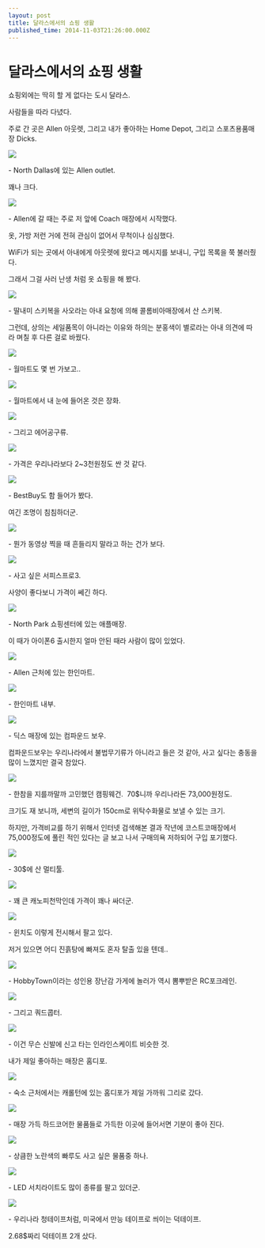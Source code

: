 ```yaml
---
layout: post
title: 달라스에서의 쇼핑 생활
published_time: 2014-11-03T21:26:00.000Z
---
```


# 달라스에서의 쇼핑 생활


쇼핑외에는 딱히 할 게 없다는 도시 달라스.

사람들을 따라 다녔다.

주로 간 곳은 Allen 아웃렛, 그리고 내가 좋아하는 Home Depot, 그리고 스포츠용품매장 Dicks.

![](../pds/201411/01/80/a0109780_5454a7986067f.png)

\- North Dallas에 있는 Allen outlet.

꽤나 크다.

![](../pds/201411/01/80/a0109780_545499c4b5465.jpg)

\- Allen에 갈 때는 주로 저 앞에 Coach 매장에서 시작했다.

옷, 가방 저런 거에 전혀 관심이 없어서 무척이나 심심했다.

WiFi가 되는 곳에서 아내에게 아웃렛에 왔다고 메시지를 보내니, 구입 목록을 쭉 불러줬다.

그래서 그걸 사러 난생 처럼 옷 쇼핑을 해 봤다.

![](../pds/201411/01/80/a0109780_5454999c546c8.jpg)

\- 딸내미 스키복을 사오라는 아내 요청에 의해 콜롬비아매장에서 산 스키복.

그런데, 상의는 세일품목이 아니라는 이유와 하의는 분홍색이 별로라는 아내 의견에 따라 며칠 후 다른 걸로 바꿨다.

![](../pds/201411/01/80/a0109780_5454999d0e1e5.jpg)

\- 월마트도 몇 번 가보고..

![](../pds/201411/01/80/a0109780_5454999dec911.jpg)

\- 월마트에서 내 눈에 들어온 것은 장화.

![](../pds/201411/01/80/a0109780_5454999f0d4b8.jpg)

\- 그리고 에어공구류.

![](../pds/201411/01/80/a0109780_5454999f1056f.jpg)

\- 가격은 우리나라보다 2~3천원정도 싼 것 같다.

![](../pds/201411/01/80/a0109780_545499a7e16f4.jpg)

\- BestBuy도 함 들어가 봤다.

여긴 조명이 침침하더군.

![](../pds/201411/01/80/a0109780_545499aa92546.jpg)

\- 뭔가 동영상 찍을 때 흔들리지 말라고 하는 건가 보다.

![](../pds/201411/01/80/a0109780_545499ab74d2a.jpg)

\- 사고 싶은 서피스프로3\.

사양이 좋다보니 가격이 쎄긴 하다.

![](../pds/201411/01/80/a0109780_545499aa12671.jpg)

\- North Park 쇼핑센터에 있는 애플매장.

이 때가 아이폰6 출시한지 얼마 안된 때라 사람이 많이 있었다.

![](../pds/201411/01/80/a0109780_545499a9e7cd7.jpg)

\- Allen 근처에 있는 한인마트.

![](../pds/201411/01/80/a0109780_545499a912df2.jpg)

\- 한인마트 내부.

![](../pds/201411/01/80/a0109780_545499b7840ab.jpg)

\- 딕스 매장에 있는 컴파운드 보우.

컴파운드보우는 우리나라에서 불법무기류가 아니라고 들은 것 같아, 사고 싶다는 충동을 많이 느꼈지만 결국 참았다.

![](../pds/201411/01/80/a0109780_545499b812473.jpg)

\- 한참을 지를까말까 고민했던 캠핑웨건.  70$니까 우리나라돈 73,000원정도.

크기도 재 보니까, 세변의 길이가 150cm로 위탁수화물로 보낼 수 있는 크기.

하지만, 가격비교를 하기 위해서 인터넷 검색해본 결과 작년에 코스트코매장에서 75,000정도에 풀린 적인 있다는 글 보고 나서 구매의욕 저하되어 구입 포기했다.

![](../pds/201411/01/80/a0109780_545499c2544b8.jpg)

\- 30$에 산 멀티툴.

![](../pds/201411/01/80/a0109780_545499c2ac712.jpg)

\- 꽤 큰 캐노피천막인데 가격이 꽤나 싸더군.

![](../pds/201411/01/80/a0109780_545499c3af60c.jpg)

\- 윈치도 이렇게 전시해서 팔고 있다.

저거 있으면 어디 진흙탕에 빠져도 혼자 탈출 있을 텐데..

![](../pds/201411/01/80/a0109780_545499b8e3859.jpg)

\- HobbyTown이라는 성인용 장난감 가게에 놀러가 역시 뽐뿌받은 RC포크레인.

![](../pds/201411/01/80/a0109780_545499c13066e.jpg)

\- 그리고 쿼드콥터.

![](../pds/201411/01/80/a0109780_545499c5b1613.jpg)

\- 이건 무슨 신발에 신고 타는 인라인스케이트 비슷한 것.

내가 제일 좋아하는 매장은 홈디포.

![](../600x0/http/pds21.egloos.com/pds/201411/01/80/a0109780_5454a7a79a6b8.png)

\- 숙소 근처에서는 캐롤턴에 있는 홈디포가 제일 가까워 그리로 갔다.

![](../pds/201411/01/80/a0109780_545499b4496dd.jpg)

\- 매장 가득 하드코어한 물품들로 가득한 이곳에 들어서면 기분이 좋아 진다.

![](../pds/201411/01/80/a0109780_545499b4c2c52.jpg)

\- 상큼한 노란색의 빠루도 사고 싶은 물품중 하나.

![](../pds/201411/01/80/a0109780_545499b5e765a.jpg)

\- LED 서치라이트도 많이 종류를 팔고 있더군.

![](../pds/201411/01/80/a0109780_545499b6cccbd.jpg)

\- 우리나라 청테이프처럼, 미국에서 만능 테이프로 씌이는 덕테이프.

2.68$짜리 덕테이프 2개 샀다.

